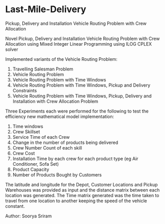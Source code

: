 # Last-Mile-Delivery
Pickup, Delivery and Installation Vehicle Routing Problem with Crew Allocation

Novel Pickup, Delivery and Installation Vehicle Routing Problem with Crew Allocation using Mixed Integer Linear Programming using ILOG CPLEX solver

Implemented variants of the Vehicle Routing Problem:

1. Travelling Salesman Problem
2. Vehicle Routing Problem
3. Vehicle Routing Problem with Time Windows
4. Vehicle Routing Problem with Time Windows, Pickup and Delivery Constraints
5. Vehicle Routing Problem with Time Windows, Pickup, Delivery and Installation with Crew Allocation Problem

Three Experiments each were performed for the following to test the efficiency new mathematical model implementation:

1. Time windows
2. Crew Skillset
3. Service Time of each Crew
4. Change in the number of products being delivered
5. Crew Number Count of each skill
6. Crew Cost
7. Installation Time by each crew for each product type (eg Air Conditioner, Sofa Set)
8. Product Capacity
9. Number of Products Bought by Customers

The latitude and longitude for the Depot, Customer Locations and Pickup Warehouses was provided as input and the distance matrix between each location was generated. The Time matrix generated was the time taken to travel from one location to another keeping the speed of the vehicle constant.

Author: Soorya Sriram
